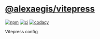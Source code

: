 # [@alexaegis/vitepress](https://github.com/AlexAegis/js-tooling/tree/master/packages/vitepress)

[![npm](https://img.shields.io/npm/v/@alexaegis/vitepress/latest)](https://www.npmjs.com/package/@alexaegis/vitepress)
[![ci](https://github.com/AlexAegis/js-tooling/actions/workflows/cicd.yml/badge.svg)](https://github.com/AlexAegis/js-tooling/actions/workflows/cicd.yml)
[![codacy](https://app.codacy.com/project/badge/Grade/7939332dc9454dc1b0529e720ff902e6)](https://www.codacy.com/gh/AlexAegis/js-tooling/dashboard?utm_source=github.com&utm_medium=referral&utm_content=AlexAegis/js-tooling&utm_campaign=Badge_Grade)

Vitepress config
